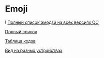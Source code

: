 # Emoji

! [Полный список эмодзи на всех версиях ОС](https://emojipedia.org/apple/)

[Полный список](https://getemoji.com/)

[Таблица кодов](https://en.wikipedia.org/wiki/List_of_emoji)

[Вид на разных устройствах](https://apps.timwhitlock.info/emoji/tables/unicode)